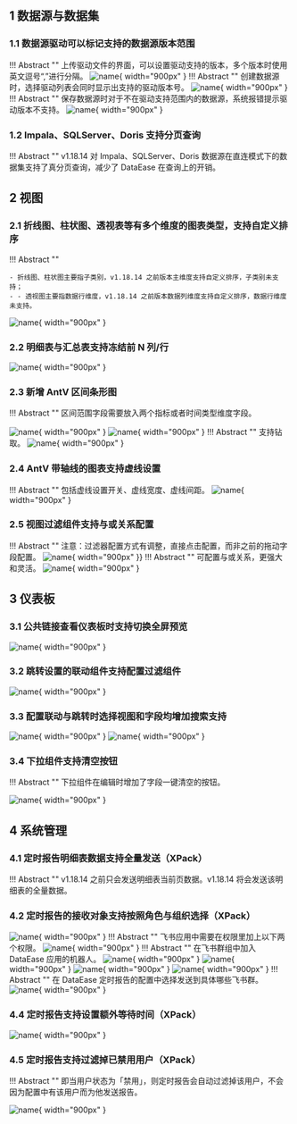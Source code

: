 ## 1 数据源与数据集
### 1.1 数据源驱动可以标记支持的数据源版本范围
!!! Abstract ""
    上传驱动文件的界面，可以设置驱动支持的版本，多个版本时使用英文逗号“,”进行分隔。
![name](../img/release_notes/v1-18-14-1.PNG){ width="900px" }
!!! Abstract ""
    创建数据源时，选择驱动列表会同时显示出支持的驱动版本号。
![name](../img/release_notes/v1-18-14-2.PNG){ width="900px" }
!!! Abstract ""
    保存数据源时对于不在驱动支持范围内的数据源，系统报错提示驱动版本不支持。
![name](../img/release_notes/v1-18-14-3.PNG){ width="900px" }

### 1.2 Impala、SQLServer、Doris 支持分页查询
!!! Abstract ""
    v1.18.14 对 Impala、SQLServer、Doris 数据源在直连模式下的数据集支持了真分页查询，减少了 DataEase 在查询上的开销。


## 2 视图

### 2.1 折线图、柱状图、透视表等有多个维度的图表类型，支持自定义排序

!!! Abstract ""

    - 折线图、柱状图主要指子类别，v1.18.14 之前版本主维度支持自定义排序，子类别未支持；
    - - 透视图主要指数据行维度，v1.18.14 之前版本数据列维度支持自定义排序，数据行维度未支持。
![name](../img/release_notes/v1-18-14-4.PNG){ width="900px" }

### 2.2 明细表与汇总表支持冻结前 N 列/行

![name](../img/release_notes/v1-18-14-5.png){ width="900px" }

### 2.3 新增 AntV 区间条形图
!!! Abstract ""
    区间范围字段需要放入两个指标或者时间类型维度字段。

![name](../img/release_notes/v1-18-14-6.png){ width="900px" }
![name](../img/release_notes/v1-18-14-7.png){ width="900px" }
!!! Abstract ""
    支持钻取。
![name](../img/release_notes/v1-18-14-8.png){ width="900px" }
### 2.4 AntV 带轴线的图表支持虚线设置
!!! Abstract ""
    包括虚线设置开关、虚线宽度、虚线间距。
![name](../img/release_notes/v1-18-14-9.png){ width="900px" }

### 2.5 视图过滤组件支持与或关系配置
!!! Abstract ""
    注意：过滤器配置方式有调整，直接点击配置，而非之前的拖动字段配置。
![name](../img/release_notes/v1-18-14-10.png){ width="900px" }}
!!! Abstract ""
    可配置与或关系，更强大和灵活。
![name](../img/release_notes/v1-18-14-11.png){ width="900px" }

## 3 仪表板
### 3.1 公共链接查看仪表板时支持切换全屏预览
![name](../img/release_notes/v1-18-14-13.png){ width="900px" }

### 3.2 跳转设置的联动组件支持配置过滤组件
![name](../img/release_notes/v1-18-14-14.png){ width="900px" }

### 3.3 配置联动与跳转时选择视图和字段均增加搜索支持

![name](../img/release_notes/v1-18-14-16.png){ width="900px" }
![name](../img/release_notes/v1-18-14-17.png){ width="900px" }

### 3.4 下拉组件支持清空按钮
!!! Abstract ""
    下拉组件在编辑时增加了字段一键清空的按钮。

![name](../img/release_notes/v1-18-14-19.png){ width="900px" }


## 4 系统管理
### 4.1 定时报告明细表数据支持全量发送（XPack）
!!! Abstract ""
    v1.18.14 之前只会发送明细表当前页数据。v1.18.14 将会发送该明细表的全量数据。


### 4.2 定时报告的接收对象支持按照角色与组织选择（XPack）
![name](../img/release_notes/v1-18-14-20.png){ width="900px" }
!!! Abstract ""
    飞书应用中需要在权限里加上以下两个权限。
![name](../img/release_notes/v1-18-14-21.png){ width="900px" }
!!! Abstract ""
    在飞书群组中加入 DataEase 应用的机器人。
![name](../img/release_notes/v1-18-14-22.png){ width="900px" }
![name](../img/release_notes/v1-18-14-23.png){ width="900px" }
![name](../img/release_notes/v1-18-14-24.png){ width="900px" }
![name](../img/release_notes/v1-18-14-28.png){ width="900px" }
!!! Abstract ""
    在 DataEase 定时报告的配置中选择发送到具体哪些飞书群。
![name](../img/release_notes/v1-18-14-25.png){ width="900px" }

### 4.4 定时报告支持设置额外等待时间（XPack）

![name](../img/release_notes/v1-18-14-26.png){ width="900px" }

### 4.5 定时报告支持过滤掉已禁用用户（XPack）
!!! Abstract ""
    即当用户状态为「禁用」，则定时报告会自动过滤掉该用户，不会因为配置中有该用户而为他发送报告。

![name](../img/release_notes/v1-18-14-27.png){ width="900px" }